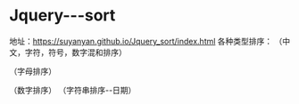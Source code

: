 # Jquery---sort
地址：https://suyanyan.github.io/Jquery_sort/index.html
各种类型排序：
（中文，字符，符号，数字混和排序）

（字母排序）

（数字排序）
（字符串排序--日期）
